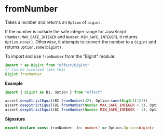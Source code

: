 # fromNumber

Takes a number and returns an `Option` of `bigint`.

If the number is outside the safe integer range for JavaScript (`Number.MAX_SAFE_INTEGER`
and `Number.MIN_SAFE_INTEGER`), it returns `Option.none()`. Otherwise, it attempts to
convert the number to a `bigint` and returns `Option.some(bigint)`.

To import and use `fromNumber` from the "BigInt" module:

```ts
import * as BigInt from "effect/BigInt"
// Can be accessed like this
BigInt.fromNumber
```

**Example**

```ts
import { BigInt as BI, Option } from "effect"

assert.deepStrictEqual(BI.fromNumber(42), Option.some(BigInt(42)))
assert.deepStrictEqual(BI.fromNumber(Number.MAX_SAFE_INTEGER + 1), Option.none())
assert.deepStrictEqual(BI.fromNumber(Number.MIN_SAFE_INTEGER - 1), Option.none())
```

**Signature**

```ts
export declare const fromNumber: (n: number) => Option.Option<bigint>
```
